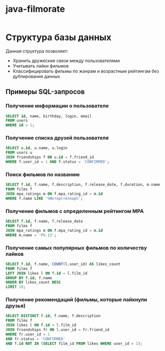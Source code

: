# java-filmorate
![]()

# Структура базы данных

Данная структура позволяет:
- Хранить дружеские связи между пользователями
- Учитывать лайки фильмов
- Классифицировать фильмы по жанрам и возрастным рейтингам без дублирования данных

## Примеры SQL-запросов

### Получение информации о пользователе
```sql
SELECT id, name, birthday, login, email 
FROM users 
WHERE id = 1;
```

### Получение списка друзей пользователя
```sql
SELECT u.id, u.name, u.login
FROM users u
JOIN friendships f ON u.id = f.friend_id
WHERE f.user_id = 1 AND f.status = 'CONFIRMED';
```

### Поиск фильмов по названию
```sql
SELECT f.id, f.name, f.description, f.release_date, f.duration, m.name AS mpa_rating
FROM films f
JOIN mpa_ratings m ON f.mpa_rating_id = m.id
WHERE f.name LIKE '%Интерстеллар%';
```

### Получение фильмов с определенным рейтингом MPA
```sql
SELECT f.id, f.name, f.release_date
FROM films f
JOIN mpa_ratings m ON f.mpa_rating_id = m.id
WHERE m.name = 'PG-13';
```

### Получение самых популярных фильмов по количеству лайков
```sql
SELECT f.id, f.name, COUNT(l.user_id) AS likes_count
FROM films f
LEFT JOIN likes l ON f.id = l.film_id
GROUP BY f.id, f.name
ORDER BY likes_count DESC
LIMIT 10;
```

### Получение рекомендаций (фильмы, которые лайкнули друзья)
```sql
SELECT DISTINCT f.id, f.name, f.description
FROM films f
JOIN likes l ON f.id = l.film_id
JOIN friendships fr ON l.user_id = fr.friend_id
WHERE fr.user_id = 1
AND fr.status = 'CONFIRMED'
AND f.id NOT IN (SELECT film_id FROM likes WHERE user_id = 1);
```
